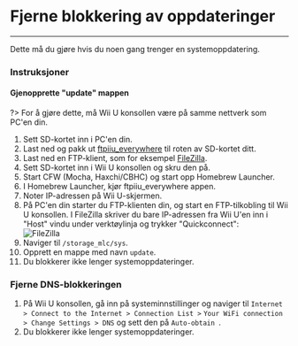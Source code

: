 # Fjerne blokkering av oppdateringer
---
Dette må du gjøre hvis du noen gang trenger en systemoppdatering.

### Instruksjoner

<!-- tabs:start -->

#### **Gjenopprette "update" mappen**

?> For å gjøre dette, må Wii U konsollen være på samme nettverk som PC'en din.
1. Sett SD-kortet inn i PC'en din.
1. Last ned og pakk ut [ftpiiu_everywhere](http://wiiubru.com/appstore/zips/fpiiu-cbhc.zip) til roten av SD-kortet ditt.
1. Last ned en FTP-klient, som for eksempel [FileZilla](https://filezilla-project.org/download.php?show_all=1).
1. Sett SD-kortet inn i Wii U konsollen og skru den på.
1. Start CFW (Mocha, Haxchi/CBHC) og start opp Homebrew Launcher.
1. I Homebrew Launcher, kjør ftpiiu_everywhere appen.
1. Noter IP-adressen på Wii U-skjermen.
1. På PC'en din starter du FTP-klienten din, og start en FTP-tilkobling til Wii U konsollen. I FileZilla skriver du bare IP-adressen fra Wii U'en inn i "Host" vindu under verktøylinja og trykker "Quickconnect": <br><img src="docs/assets/img/FTP.png" alt="FileZilla" />
1. Naviger til `/storage_mlc/sys`.
1. Opprett en mappe med navn `update`.
1. Du blokkerer ikke lenger systemoppdateringer.

### **Fjerne DNS-blokkeringen**

1. På Wii U konsollen, gå inn på systeminnstillinger og naviger til `Internet > Connect to the Internet > Connection List >` `Your WiFi connection > Change Settings > DNS` og sett den på `Auto-obtain `.
1. Du blokkerer ikke lenger systemoppdateringer.

<!-- tabs:end -->